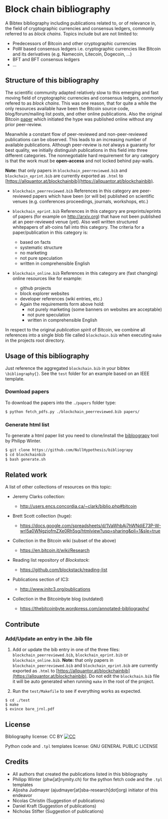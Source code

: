 # Block chain bibliography 

A Bibtex bibliography including publications related to, or of relevance in, the field of cryptographic currencies and consensus ledgers, commonly referred to as *block chains*.
Topics include but are not limited to:
* Predecessors of Bitcoin and other cryptographic currencies
* PoW based consensus ledgers i.e. cryptographic currencies like Bitcoin and its derivatives (e.g. Namecoin, Litecoin, Dogecoin, ...)
* BFT and BFT consensus ledgers
* ...

## Structure of this bibliography
The scientific community adapted relatively slow to this emerging and fast moving field of cryptographic currencies and consensus ledgers, commonly refered to as *block chains*. 
This was one reason, that for quite a while the only resources available have been the Bitcoin source code, blog/forum/mailing list posts, and other online publications. 
Also the original Bitcoin [paper](https://bitcoin.org/bitcoin.pdf) which initiated the hype was published online without any prior peer-review. 

Meanwhile a constant flow of peer-reviewed and non-peer-reviewed publications can be observed. 
This leads to an increasing number of available publications. 
Although peer-review is *not* always a guaranty for best quality, we initially distinguish publications in this field into three different categories. 
The nonnegotiable hard requirement for any category is that the work must be **open-access** and not locked behind pay-walls. 

**Note:** that only papers in `blockchain_peerreviewed.bib` and `blockchain_eprint.bib` are currently exported as `.html` to
[https://allquantor.at/blockchainbib](https://allquantor.at/blockchainbib).

* `blockchain_peerreviewed.bib`
References in this category are peer-reviewed papers which have been (or will be) published on scientific venues 
(e.g. conferences proceedings, journals, workshops, etc.)

* `blockchain_eprint.bib`
References in this category are preprints/eprints of papers (for example on http://arxiv.org) that have not been published at an peer-reviewed venue (yet).
Also well written structured whitepapers of alt-coins fall into this category.
The criteria for a paper/publication in this category is:
    + based on facts 
    + systematic structure 
    + no marketing
    + not pure speculation
    + written in comprehensible English 

* `blockchain_online.bib`
References in this category are (fast changing) online resources like for example:  
    + github projects
    + block explorer websites
    + developer references (wiki entries, etc.) 
	+ Again the requirements form above hold:
    	- not purely marketing (some banners on websites are acceptable)
    	- not pure speculation
    	- written in comprehensible English 

In respect to the original *publication spirit* of Bitcoin, we combine all
references into a single blob file called `blockchain.bib` when executing 
`make` in the projects root directory.


## Usage of this bibliography 
Just reference the aggregated `blockchain.bib` in your bibtex `\bibliography{}`.
See the `test` folder for an example based on an IEEE template.  

### Download papers
To download the papers into the `./papers` folder type:
```bash
$ python fetch_pdfs.py ./blockchain_peerreviewed.bib papers/
```

### Generate html list
To generate a html paper list you need to clone/install the [bibloograpy](https://github.com/NullHypothesis/bibliograpy) tool by Philipp Winter. 
```bash
$ git clone https://github.com/NullHypothesis/bibliograpy 
$ cd blockchainbib
$ bash generate.sh
```


## Related work
A list of other collections of resources on this topic:

* Jeremy Clarks collection:
    + http://users.encs.concordia.ca/~clark/biblio.php#bitcoin

* Brett Scott collection (huge):
    + https://docs.google.com/spreadsheets/d/1VaWhbAj7hWNdiE73P-W-wrl5a0WNgzjofmZXe0Rh5sg/htmlview?usp=sharing&pli=1&sle=true

* Collection in the Bitcoin wiki (subset of the above)
    + https://en.bitcoin.it/wiki/Research

* Reading list repository of *Blockstack*:
	+ https://github.com/blockstack/reading-list

* Publications section of IC3:
	+ http://www.initc3.org/publications

* Collection in the Bitcoinbyte blog (outdated)
    + https://thebitcoinbyte.wordpress.com/annotated-bibliography/



## Contribute 

### Add/Update an entry in the .bib file

1. Add or update the bib entry in one of the three files: `blockchain_peerreviewed.bib`, `blockchain_eprint.bib` or `blockchain_online.bib`. 
**Note:** that only papers in `blockchain_peerreviewed.bib` and `blockchain_eprint.bib` are currently exported as `.html` to 
[https://allquantor.at/blockchainbib](https://allquantor.at/blockchainbib). 
Do not edit the `blockchain.bib` file it will be auto generated when running `make` in the root of the project. 

2. Run the `test/Makefile` to see if 
everything works as expected. 
```shell
$ cd ./test
$ make 
$ evince bare_jrnl.pdf
```

## License

Bibliography license: CC BY
[![CC](https://licensebuttons.net/l/by/4.0/88x31.png)](https://creativecommons.org/licenses/by/4.0/)

Python code and `.tpl` templates license: GNU GENERAL PUBLIC LICENSE

## Credits  

* All authors that created the publications listed in this bibliography
* Philipp Winter (phw[at]nymity.ch) for the python fetch code and the `.tpl` templates
* Aljosha Judmayer (ajudmayer[at]sba-research[dot]org) initiator of this endeavor 
* Nicolas Christin (Suggestion of publications)
* Daniel Kraft (Suggestion of publications)
* Nicholas Stifter (Suggestion of publications)
